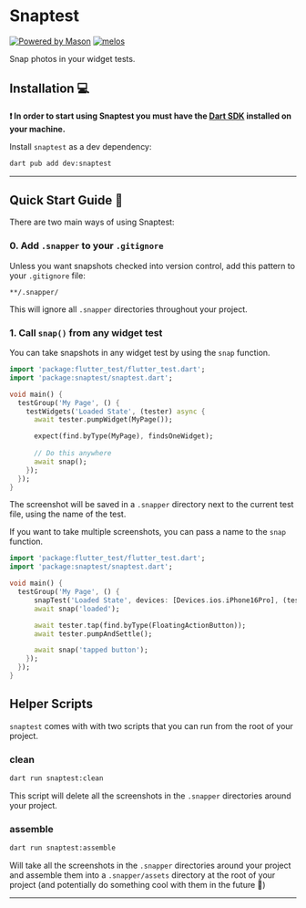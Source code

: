 # Snaptest

[![Powered by Mason](https://img.shields.io/endpoint?url=https%3A%2F%2Ftinyurl.com%2Fmason-badge)](https://github.com/felangel/mason)
[![melos](https://img.shields.io/badge/maintained%20with-melos-f700ff.svg?style=flat-square)](https://github.com/invertase/melos)


Snap photos in your widget tests.

## Installation 💻

**❗ In order to start using Snaptest you must have the [Dart SDK][dart_install_link] installed on your machine.**

Install `snaptest` as a dev dependency:

```sh
dart pub add dev:snaptest
```

---

## Quick Start Guide 🚀

There are two main ways of using Snaptest:

### 0. Add `.snapper` to your `.gitignore`

Unless you want snapshots checked into version control, add this pattern to your `.gitignore` file:

```gitignore
**/.snapper/
```

This will ignore all `.snapper` directories throughout your project.


### 1. Call `snap()` from any widget test

You can take snapshots in any widget test by using the `snap` function.

```dart
import 'package:flutter_test/flutter_test.dart';
import 'package:snaptest/snaptest.dart';

void main() {
  testGroup('My Page', () {
    testWidgets('Loaded State', (tester) async {
      await tester.pumpWidget(MyPage());

      expect(find.byType(MyPage), findsOneWidget);
      
      // Do this anywhere
      await snap();
    });
  });
}

```

The screenshot will be saved in a `.snapper` directory next to the current test file, using the name of the test.

If you want to take multiple screenshots, you can pass a name to the `snap` function.

```dart
import 'package:flutter_test/flutter_test.dart';
import 'package:snaptest/snaptest.dart';

void main() {
  testGroup('My Page', () {
      snapTest('Loaded State', devices: [Devices.ios.iPhone16Pro], (tester) async {      await tester.pumpWidget(MyPage());
      await snap('loaded');

      await tester.tap(find.byType(FloatingActionButton));
      await tester.pumpAndSettle();

      await snap('tapped button');
    });
  });
}

```

## Helper Scripts

`snaptest` comes with with two scripts that you can run from the root of your project.

### clean

```sh
dart run snaptest:clean
```

This script will delete all the screenshots in the `.snapper` directories around your project.

### assemble

```sh
dart run snaptest:assemble
```

Will take all the screenshots in the `.snapper` directories around your project and assemble them into a `.snapper/assets` directory at the root of your project (and potentially do something cool with them in the future 👀)

---


[dart_install_link]: https://dart.dev/get-dart
[github_actions_link]: https://docs.github.com/en/actions/learn-github-actions
[license_badge]: https://img.shields.io/badge/license-MIT-blue.svg
[license_link]: https://opensource.org/licenses/MIT
[mason_link]: https://github.com/felangel/mason
[very_good_ventures_link]: https://verygood.ventures
